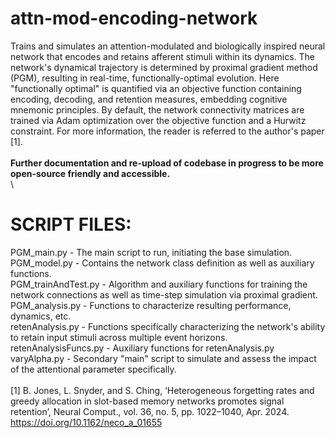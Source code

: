 # attn-mod-encoding-network
Trains and simulates an attention-modulated and biologically inspired neural network that encodes and retains afferent stimuli within its dynamics. The network's dynamical trajectory is determined by proximal gradient method (PGM), resulting in real-time, functionally-optimal evolution. Here "functionally optimal" is quantified via an objective function containing encoding, decoding, and retention measures, embedding cognitive mnemonic principles. By default, the network connectivity matrices are trained via Adam optimization over the objective function and a Hurwitz constraint. For more information, the reader is referred to the author's paper [1]. \
\
**Further documentation and re-upload of codebase in progress to be more open-source friendly and accessible.** \
\

# SCRIPT FILES:
PGM_main.py - The main script to run, initiating the base simulation.\
PGM_model.py - Contains the network class definition as well as auxiliary functions.\
PGM_trainAndTest.py - Algorithm and auxiliary functions for training the network connections as well as time-step simulation via proximal gradient.\
PGM_analysis.py - Functions to characterize resulting performance, dynamics, etc. \
retenAnalysis.py - Functions specifically characterizing the network's ability to retain input stimuli across multiple event horizons. \
retenAnalysisFuncs.py - Auxiliary functions for retenAnalysis.py \
varyAlpha.py - Secondary "main" script to simulate and assess the impact of the attentional parameter specifically. \
\
[1] B. Jones, L. Snyder, and S. Ching, ‘Heterogeneous forgetting rates and greedy allocation in slot-based memory networks promotes signal retention’, Neural Comput., vol. 36, no. 5, pp. 1022–1040, Apr. 2024. https://doi.org/10.1162/neco_a_01655
